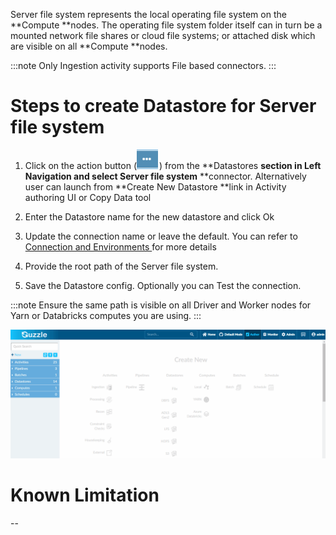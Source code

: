 Server file system represents the local operating file system on the **Compute **nodes. The operating file system folder itself can in turn be a mounted network file shares or cloud file systems; or attached disk which are visible on all **Compute **nodes. 

:::note
Only Ingestion activity supports File based connectors. 
:::

# Steps to create Datastore  for Server file system

1. Click on the action button (![image alt text](/img/docs/how-to-guides/datastores/server_file_system_0.png)) from the **Datastores **section in Left Navigation and select **Server file system**** **connector. Alternatively user can launch from **Create New Datastore **link in Activity authoring UI or Copy Data tool

2. Enter the Datastore name for the new datastore and click Ok

3. Update the connection name or leave the default. You can refer to [Connection and Environments ](http://http) for more details

4. Provide the root path of the Server file system. 

5. Save the Datastore config. Optionally you can Test the connection. 

:::note
Ensure the same path is visible on all Driver and Worker nodes for Yarn or Databricks computes you are using. 
:::

![image alt text](/img/docs/how-to-guides/datastores/server_file_system_1.gif)

# Known Limitation

--


